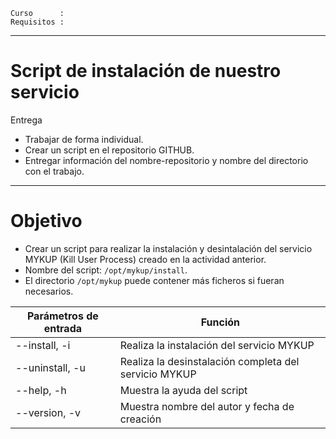
```
Curso      :
Requisitos :
```

---
# Script de instalación de nuestro servicio

Entrega
* Trabajar de forma individual.
* Crear un script en el repositorio GITHUB.
* Entregar información del nombre-repositorio y nombre del directorio con el trabajo.

---
# Objetivo

* Crear un script para realizar la instalación y desintalación del servicio MYKUP (Kill User Process) creado en la actividad anterior.
* Nombre del script: `/opt/mykup/install`.
* El directorio `/opt/mykup` puede contener más ficheros si fueran necesarios.

| Parámetros de entrada | Función |
| --------------------- | ------- |
| --install, -i         | Realiza la instalación del servicio MYKUP |
| --uninstall, -u       | Realiza la desinstalación completa del servicio MYKUP |
| --help, -h            | Muestra la ayuda del script |
| --version, -v         | Muestra nombre del autor y fecha de creación |
